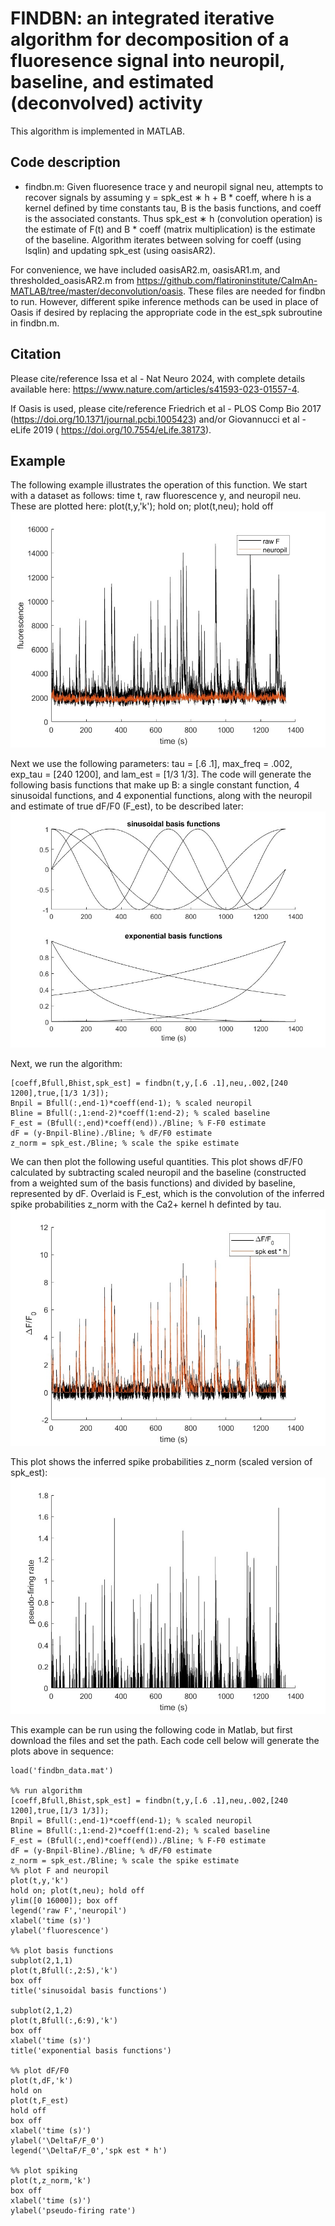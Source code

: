 # FINDBN: an integrated iterative algorithm for decomposition of a fluoresence signal into neuropil, baseline, and estimated (deconvolved) activity
This algorithm is implemented in MATLAB.

## Code description
* findbn.m: Given fluoresence trace y and neuropil signal neu, attempts to recover signals by assuming y = spk_est ∗ h + B * coeff, where h is a kernel defined by time constants tau, B is the basis functions, and coeff is the associated constants. Thus spk_est ∗ h (convolution operation) is the estimate of F(t) and B * coeff (matrix multiplication) is the estimate of the baseline. Algorithm iterates between solving for coeff (using lsqlin) and updating spk_est (using oasisAR2).

For convenience, we have included oasisAR2.m, oasisAR1.m, and thresholded_oasisAR2.m from https://github.com/flatironinstitute/CaImAn-MATLAB/tree/master/deconvolution/oasis. These files are needed for findbn to run. However, different spike inference methods can be used in place of Oasis if desired by replacing the appropriate code in the est_spk subroutine in findbn.m.

## Citation
Please cite/reference Issa et al - Nat Neuro 2024, with complete details available here: https://www.nature.com/articles/s41593-023-01557-4.

If Oasis is used, please cite/reference Friedrich et al - PLOS Comp Bio 2017 (https://doi.org/10.1371/journal.pcbi.1005423) and/or Giovannucci et al - eLife 2019 ( https://doi.org/10.7554/eLife.38173).

## Example
The following example illustrates the operation of this function. We start with a dataset as follows: time t, raw fluorescence y, and neuropil neu. These are plotted here: plot(t,y,'k'); hold on; plot(t,neu); hold off
![fig1](fig1.jpg)

Next we use the following parameters: tau = [.6 .1], max_freq = .002, exp_tau = [240 1200], and lam_est = [1/3 1/3]. The code will generate the following basis functions that make up B: a single constant function, 4 sinusoidal functions, and 4 exponential functions, along with the neuropil and estimate of true dF/F0 (F_est), to be described later:
![fig2](fig2.jpg)

Next, we run the algorithm: 
~~~
[coeff,Bfull,Bhist,spk_est] = findbn(t,y,[.6 .1],neu,.002,[240 1200],true,[1/3 1/3]);
Bnpil = Bfull(:,end-1)*coeff(end-1); % scaled neuropil
Bline = Bfull(:,1:end-2)*coeff(1:end-2); % scaled baseline
F_est = (Bfull(:,end)*coeff(end))./Bline; % F-F0 estimate
dF = (y-Bnpil-Bline)./Bline; % dF/F0 estimate
z_norm = spk_est./Bline; % scale the spike estimate
~~~
We can then plot the following useful quantities. This plot shows dF/F0 calculated by subtracting scaled neuropil and the baseline (constructed from a weighted sum of the basis functions) and divided by baseline, represented by dF. Overlaid is F_est, which is the convolution of the inferred spike probabilities z_norm with the Ca2+ kernel h definted by tau.
![fig3](fig3.jpg)

This plot shows the inferred spike probabilities z_norm (scaled version of spk_est):
![fig4](fig4.jpg)

This example can be run using the following code in Matlab, but first download the files and set the path. Each code cell below will generate the plots above in sequence:

~~~
load('findbn_data.mat')

%% run algorithm
[coeff,Bfull,Bhist,spk_est] = findbn(t,y,[.6 .1],neu,.002,[240 1200],true,[1/3 1/3]);
Bnpil = Bfull(:,end-1)*coeff(end-1); % scaled neuropil
Bline = Bfull(:,1:end-2)*coeff(1:end-2); % scaled baseline
F_est = (Bfull(:,end)*coeff(end))./Bline; % F-F0 estimate
dF = (y-Bnpil-Bline)./Bline; % dF/F0 estimate
z_norm = spk_est./Bline; % scale the spike estimate
%% plot F and neuropil
plot(t,y,'k')
hold on; plot(t,neu); hold off
ylim([0 16000]); box off
legend('raw F','neuropil')
xlabel('time (s)')
ylabel('fluorescence')

%% plot basis functions
subplot(2,1,1)
plot(t,Bfull(:,2:5),'k')
box off
title('sinusoidal basis functions')

subplot(2,1,2)
plot(t,Bfull(:,6:9),'k')
box off
xlabel('time (s)')
title('exponential basis functions')

%% plot dF/F0
plot(t,dF,'k')
hold on
plot(t,F_est)
hold off
box off
xlabel('time (s)')
ylabel('\DeltaF/F_0')
legend('\DeltaF/F_0','spk est * h')

%% plot spiking
plot(t,z_norm,'k')
box off
xlabel('time (s)')
ylabel('pseudo-firing rate')
~~~
